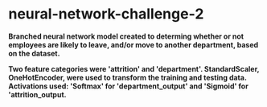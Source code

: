 # neural-network-challenge-2

**Branched neural network model created to determing whether or not employees are likely to leave, and/or move to another department, based on the dataset.**

**Two feature categories were 'attrition' and 'department'.  StandardScaler, OneHotEncoder, were used to transform the training and testing data.  Activations used: 'Softmax' for 'department_output' and 'Sigmoid' for 'attrition_output.**
